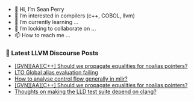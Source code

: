 - 👋 Hi, I’m Sean Perry
- 👀 I’m interested in compilers (c++, COBOL, llvm)
- 🌱 I’m currently learning ...
- 💞️ I’m looking to collaborate on ...
- 📫 How to reach me ...

<!---
s66perry/s66perry is a ✨ special ✨ repository because its `README.md` (this file) appears on your GitHub profile.
You can click the Preview link to take a look at your changes.
--->
### 📕 Latest LLVM Discourse Posts

<!-- DISCOURSE-LLVM:START -->
- [[GVN][AA][C++] Should we propagate equalities for noalias pointers?](https://discourse.llvm.org/t/gvn-aa-c-should-we-propagate-equalities-for-noalias-pointers/68107#post_2)
- [LTO Global alias evaluation failing](https://discourse.llvm.org/t/lto-global-alias-evaluation-failing/68109#post_1)
- [How to analyse control flow generally in mlir?](https://discourse.llvm.org/t/how-to-analyse-control-flow-generally-in-mlir/68108#post_1)
- [[GVN][AA][C++] Should we propagate equalities for noalias pointers?](https://discourse.llvm.org/t/gvn-aa-c-should-we-propagate-equalities-for-noalias-pointers/68107#post_1)
- [Thoughts on making the LLD test suite depend on clang?](https://discourse.llvm.org/t/thoughts-on-making-the-lld-test-suite-depend-on-clang/68057#post_5)
<!-- DISCOURSE-LLVM:END -->
